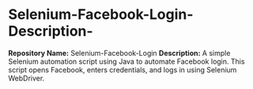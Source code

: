 # Selenium-Facebook-Login-Description-
**Repository Name:** Selenium-Facebook-Login    **Description:**   A simple Selenium automation script using Java to automate Facebook login. This script opens Facebook, enters credentials, and logs in using Selenium WebDriver.

